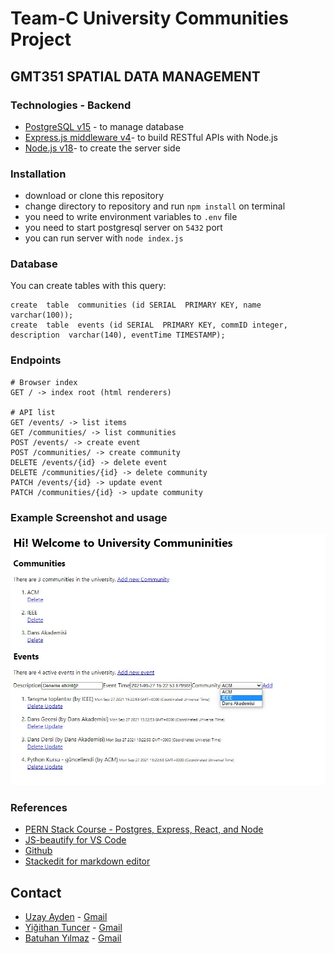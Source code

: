 # Team-C University Communities Project
## GMT351 SPATIAL DATA MANAGEMENT
###  Technologies - Backend

- [PostgreSQL v15](https://www.postgresql.org/) - to manage database
- [Express.js middleware v4](https://expressjs.com/)- to build RESTful APIs with Node.js
- [Node.js v18](https://nodejs.org/en/)- to create the server side

### Installation

- download or clone this repository
- change directory to repository and run `npm install` on terminal
- you need to write environment variables to `.env` file
- you need to start postgresql server on `5432` port
- you can run server with `node index.js`

### Database
You can create tables with this query:

    create  table  communities (id SERIAL  PRIMARY KEY, name  varchar(100));
    create  table  events (id SERIAL  PRIMARY KEY, commID integer, description  varchar(140), eventTime TIMESTAMP);

### Endpoints

    # Browser index
    GET / -> index root (html renderers)

	# API list
    GET /events/ -> list items
    GET /communities/ -> list communities
    POST /events/ -> create event
    POST /communities/ -> create community
    DELETE /events/{id} -> delete event
    DELETE /communities/{id} -> delete community
    PATCH /events/{id} -> update event
    PATCH /communities/{id} -> update community

### Example Screenshot and usage
![service](/github/unicom.jpg)

### References
* <a href="https://www.youtube.com/watch?v=ldYcgPKEZC8" target="_blank">PERN Stack Course - Postgres, Express, React, and Node</a>
* <a href="https://marketplace.visualstudio.com/items?itemName=HookyQR.beautify" target="_blank">JS-beautify for VS Code</a>
* <a href="https://github.com" target="_blank">Github</a>
* <a href="https://stackedit.io/app#" target="_blank">Stackedit for markdown editor</a>

## Contact

* <a href="https://github.com/uzayden" target="_blank">Uzay Ayden</a> - [Gmail](mailto:uzayayden@gmail.com)
* <a href="https://github.com/yigithantt" target="_blank">Yiğithan Tuncer</a> - [Gmail](mailto:yigithant17@outlook.com)
* <a href="https://github.com/zonchi" target="_blank">Batuhan Yılmaz</a> - [Gmail](mailto:batuhan1881@outlook.com.tr)